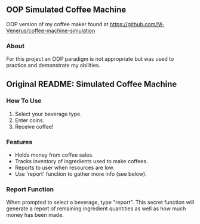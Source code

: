 ## OOP Simulated Coffee Machine
OOP version of my coffee maker found at https://github.com/M-Venerus/coffee-machine-simulation

### About
For this project an OOP paradigm is not appropriate but was used to practice and demonstrate my abilities.


## Original README: Simulated Coffee Machine

### How To Use
1. Select your beverage type.
2. Enter coins.
3. Receive coffee!

### Features
- Holds money from coffee sales.
- Tracks inventory of ingredients used to make coffees.
- Reports to user when resources are low.
- Use 'report' function to gather more info (see below).

### Report Function
When prompted to select a beverage, type "report".
This secret function will generate a report of remaining ingredient quantities
as well as how much money has been made.